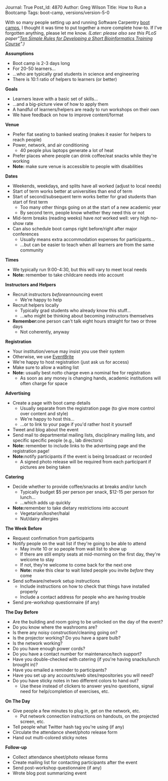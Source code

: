 Journal: True
Post_Id: 4870
Author: Greg Wilson
Title: How to Run a Bootcamp
Tags: boot-camp, versions/version-5-0

<p>With so many people setting up and running Software Carpentry <a href="/bootcamps/index.html">boot camps</a>, I thought it was time to put together a more complete how-to. If I've forgotten anything, please let me know. <em>(Later: please also see this PLoS paper"<a href="http://www.ploscollections.org/article/info%3Adoi%2F10.1371%2Fjournal.pcbi.1002245">Ten Simple Rules for Developing a Short Bioinformatics Training Course</a>".)</em></p>
<p><strong>Assumptions</strong></p>
<ul>
<li>Boot camp is 2-3 days long</li>
<li>For 20-50 learners...</li>
<li>...who are typically grad students in science and engineering</li>
<li>There is 10:1 ratio of helpers to learners (or better)</li>
</ul>
<p><strong>Goals</strong></p>
<ul>
<li>Learners leave with a basic set of skills...</li>
<li>...and a big-picture view of how to apply them</li>
<li>A handful of learners/helpers are ready to run workshops on their own</li>
<li>We have feedback on how to improve content/format</li>
</ul>
<p><strong>Venue</strong></p>
<ul>
<li>Prefer flat seating to banked seating (makes it easier for helpers to reach people)</li>
<li>Power, network, and air conditioning
<ul>
<li>40 people plus laptops generate a lot of heat</li>
</ul>
</li>
<li>Prefer places where people can drink coffee/eat snacks while they're working</li>
<li><strong>Note:</strong> make sure venue is accessible to people with disabilities</li>
</ul>
<p><strong>Dates</strong></p>
<ul>
<li>Weekends, weekdays, and splits have all worked (adjust to local needs)</li>
<li>Start of term works better at universities than end of term</li>
<li>Start of second/subsequent term works better for grad students than start of first term
<ul>
<li>Too many other things going on at the start of a new academic year</li>
<li>By second term, people know whether they need this or not</li>
</ul>
</li>
<li>Mid-term breaks (reading weeks) have <em>not</em> worked well: very high no-show rate</li>
<li>Can also schedule boot camps right before/right after major conferences
<ul>
<li>Usually means extra accommodation expenses for participants...</li>
<li>...but can be easier to teach when all learners are from the same community</li>
</ul>
</li>
</ul>
<p><strong>Times</strong></p>
<ul>
<li>We typically run 9:00-4:30, but this will vary to meet local needs</li>
<li><strong>Note:</strong> remember to take childcare needs into account</li>
</ul>
<p><strong>Instructors and Helpers</strong></p>
<ul>
<li>Recruit instructors <em>before</em>announcing event
<ul>
<li>We're happy to help</li>
</ul>
</li>
<li>Recruit helpers locally
<ul>
<li>Typically grad students who already know this stuff...</li>
<li>...who might be thinking about becoming instructors themselves</li>
</ul>
</li>
<li><strong>Remember:</strong>one person can't talk eight hours straight for two or three days
<ul>
<li>Not coherently, anyway</li>
</ul>
</li>
</ul>
<p><strong>Registration</strong></p>
<ul>
<li>Your institution/venue may insist you use their system</li>
<li>Otherwise, we use <a href="http://software-carpentry.eventbrite.com/">EventBrite</a></li>
<li>We're happy to host registration (just ask us for access)</li>
<li>Make sure to allow a waiting list</li>
<li><strong>Note:</strong> usually best <em>not</em>to charge even a nominal fee for registration
<ul>
<li>As soon as any money is changing hands, academic institutions will often charge for space</li>
</ul>
</li>
</ul>
<p><strong>Advertising</strong></p>
<ul>
<li>Create a page with boot camp details
<ul>
<li>Usually separate from the registration page (to give more control over content and style)</li>
<li>We're happy to host this...</li>
<li>...or to link to your page if you'd rather host it yourself</li>
</ul>
</li>
<li>Tweet and blog about the event</li>
<li>Send mail to departmental mailing lists, disciplinary mailing lists, and specific specific people (e.g., lab directors)</li>
<li><strong>Note:</strong> remember to include links to the advertising page and the registration page!</li>
<li><strong>Note:</strong>notify participants if the event is being broadcast or recorded
<ul>
<li>A signed photo release will be required from each participant if pictures are being taken</li>
</ul>
</li>
</ul>
<p><strong>Catering</strong></p>
<ul>
<li>Decide whether to provide coffee/snacks at breaks and/or lunch
<ul>
<li>Typically budget $5 per person per snack, $12-15 per person for lunch...</li>
<li>...which adds up quickly</li>
</ul>
</li>
<li><strong>Note:</strong>remember to take dietary restrictions into account
<ul>
<li>Vegetarian/kosher/halal</li>
<li>Nut/dairy allergies</li>
</ul>
</li>
</ul>
<p><strong>The Week Before</strong></p>
<ul>
<li>Request confirmation from participants</li>
<li>Notify people on the wait list if they're going to be able to attend
<ul>
<li>May invite 10 or so people from wait list to show up</li>
<li>If there are still empty seats at mid-morning on the first day, they're welcome to stay</li>
<li>If not, they're welcome to come back for the next one</li>
<li><strong>Note:</strong> make this clear to wait listed people you invite <em>before</em> they come</li>
</ul>
</li>
<li>Send software/network setup instructions
<ul>
<li>Include instructions on how to check that things have installed properly</li>
<li>Include a contact address for people who are having trouble</li>
</ul>
</li>
<li>Send pre-workshop questionnaire (if any)</li>
</ul>
<p><strong>The Day Before</strong></p>
<ul>
<li>Are the building and room going to be unlocked on the day of the event?</li>
<li>Do you know where the washrooms are?</li>
<li>Is there any noisy construction/cleaning going on?</li>
<li>Is the projector working? Do you have a spare bulb?</li>
<li>Is the network working?</li>
<li>Do you have enough power cords?</li>
<li>Do you have a contact number for maintenance/tech support?</li>
<li>Have you double-checked with catering (if you're having snacks/lunch brought in)?</li>
<li>Have you emailed a reminder to participants?</li>
<li>Have you set up any accounts/web sites/repositories you will need?</li>
<li>Do you have sticky notes in two different colors to hand out?
<ul>
<li>Use these instead of clickers to answer yes/no questions, signal need for help/completion of exercises, etc.</li>
</ul>
</li>
</ul>
<p><strong>On The Day</strong></p>
<ul>
<li>Give people a few minutes to plug in, get on the network, etc.
<ul>
<li>Put network connection instructions on handouts, on the projected screen, etc.</li>
</ul>
</li>
<li>Tell people what Twitter hash tag you're using (if any)</li>
<li>Circulate the attendance sheet/photo release form</li>
<li>Hand out multi-colored sticky notes</li>
</ul>
<p><strong>Follow-up</strong></p>
<ul>
<li>Collect attendance sheet/photo release forms</li>
<li>Create mailing list for contacting participants after the event</li>
<li>Send post-workshop questionnaire (if any)</li>
<li>Wrote blog post summarizing event</li>
</ul>
